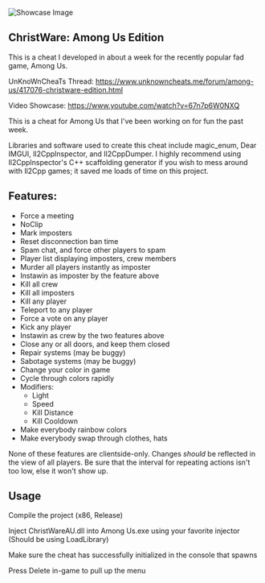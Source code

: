 ![Showcase Image](https://i.imgur.com/OZkyV5W.png)
## ChristWare: Among Us Edition
This is a cheat I developed in about a week for the recently popular fad game, Among Us.

UnKnoWnCheaTs Thread: https://www.unknowncheats.me/forum/among-us/417076-christware-edition.html

Video Showcase: https://www.youtube.com/watch?v=67n7p6W0NXQ

This is a cheat for Among Us that I've been working on for fun the past week.

Libraries and software used to create this cheat include magic_enum, Dear IMGUI, Il2CppInspector, and Il2CppDumper. I highly recommend using Il2CppInspector's C++ scaffolding generator if you wish to mess around with Il2Cpp games; it saved me loads of time on this project.

## Features:
- Force a meeting
- NoClip
- Mark imposters
- Reset disconnection ban time
- Spam chat, and force other players to spam
- Player list displaying imposters, crew members
- Murder all players instantly as imposter
- Instawin as imposter by the feature above
- Kill all crew
- Kill all imposters
- Kill any player
- Teleport to any player
- Force a vote on any player
- Kick any player
- Instawin as crew by the two features above
- Close any or all doors, and keep them closed
- Repair systems (may be buggy)
- Sabotage systems (may be buggy)
- Change your color in game
- Cycle through colors rapidly
- Modifiers:
    - Light
    - Speed
    - Kill Distance
    - Kill Cooldown
- Make everybody rainbow colors
- Make everybody swap through clothes, hats

None of these features are clientside-only. Changes *should* be reflected in the view of all players. Be sure that the interval for repeating actions isn't too low, else it won't show up.

## Usage
Compile the project (x86, Release)

Inject ChristWareAU.dll into Among Us.exe using your favorite injector (Should be using LoadLibrary)

Make sure the cheat has successfully initialized in the console that spawns

Press Delete in-game to pull up the menu
